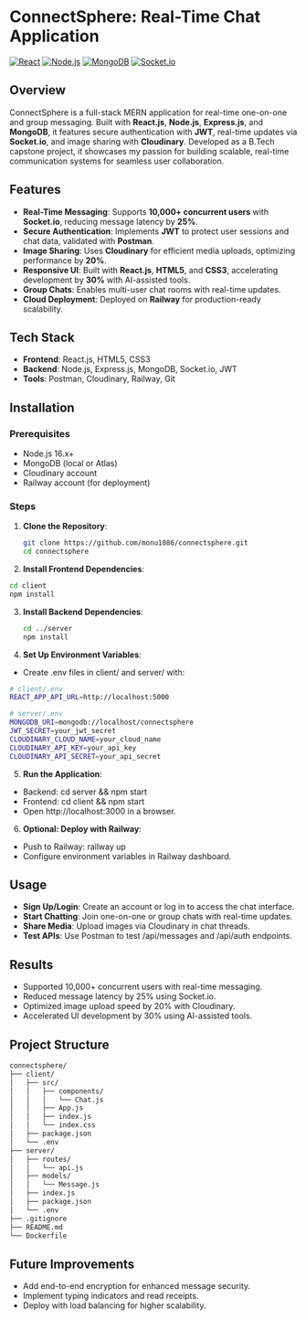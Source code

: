 # ConnectSphere: Real-Time Chat Application



[![React](https://img.shields.io/badge/React-18.2-blue)](https://reactjs.org)
[![Node.js](https://img.shields.io/badge/Node.js-16.x-green)](https://nodejs.org)
[![MongoDB](https://img.shields.io/badge/MongoDB-5.0-orange)](https://www.mongodb.com)
[![Socket.io](https://img.shields.io/badge/Socket.io-4.5-blue)](https://socket.io)

## Overview
ConnectSphere is a full-stack MERN application for real-time one-on-one and group messaging. Built with **React.js**, **Node.js**, **Express.js**, and **MongoDB**, it features secure authentication with **JWT**, real-time updates via **Socket.io**, and image sharing with **Cloudinary**. Developed as a B.Tech capstone project, it showcases my passion for building scalable, real-time communication systems for seamless user collaboration.

## Features
- **Real-Time Messaging**: Supports **10,000+ concurrent users** with **Socket.io**, reducing message latency by **25%**.
- **Secure Authentication**: Implements **JWT** to protect user sessions and chat data, validated with **Postman**.
- **Image Sharing**: Uses **Cloudinary** for efficient media uploads, optimizing performance by **20%**.
- **Responsive UI**: Built with **React.js**, **HTML5**, and **CSS3**, accelerating development by **30%** with AI-assisted tools.
- **Group Chats**: Enables multi-user chat rooms with real-time updates.
- **Cloud Deployment**: Deployed on **Railway** for production-ready scalability.

## Tech Stack
- **Frontend**: React.js, HTML5, CSS3
- **Backend**: Node.js, Express.js, MongoDB, Socket.io, JWT
- **Tools**: Postman, Cloudinary, Railway, Git

## Installation
### Prerequisites
- Node.js 16.x+
- MongoDB (local or Atlas)
- Cloudinary account
- Railway account (for deployment)

### Steps
1. **Clone the Repository**:
   ```bash
   git clone https://github.com/monu1086/connectsphere.git
   cd connectsphere
   
2. **Install Frontend Dependencies**:
```bash
cd client
npm install
```
3. **Install Backend Dependencies**:
   ```bash
   cd ../server
   npm install
   ```
4. **Set Up Environment Variables**:
- Create .env files in client/ and server/ with:
```bash
# client/.env
REACT_APP_API_URL=http://localhost:5000

# server/.env
MONGODB_URI=mongodb://localhost/connectsphere
JWT_SECRET=your_jwt_secret
CLOUDINARY_CLOUD_NAME=your_cloud_name
CLOUDINARY_API_KEY=your_api_key
CLOUDINARY_API_SECRET=your_api_secret
```
5. **Run the Application**:
- Backend: cd server && npm start
- Frontend: cd client && npm start
- Open http://localhost:3000 in a browser.
  
6. **Optional: Deploy with Railway**:
- Push to Railway: railway up
- Configure environment variables in Railway dashboard.
## Usage
- **Sign Up/Login**: Create an account or log in to access the chat interface.
- **Start Chatting**: Join one-on-one or group chats with real-time updates.
- **Share Media**: Upload images via Cloudinary in chat threads.
- **Test APIs**: Use Postman to test /api/messages and /api/auth endpoints.
## Results
- Supported 10,000+ concurrent users with real-time messaging.
- Reduced message latency by 25% using Socket.io.
- Optimized image upload speed by 20% with Cloudinary.
- Accelerated UI development by 30% using AI-assisted tools.
## Project Structure
```bash
connectsphere/
├── client/
│   ├── src/
│   │   ├── components/
│   │   │   └── Chat.js
│   │   ├── App.js
│   │   ├── index.js
│   │   └── index.css
│   ├── package.json
│   └── .env
├── server/
│   ├── routes/
│   │   └── api.js
│   ├── models/
│   │   └── Message.js
│   ├── index.js
│   ├── package.json
│   └── .env
├── .gitignore
├── README.md
└── Dockerfile
```
## Future Improvements
- Add end-to-end encryption for enhanced message security.
- Implement typing indicators and read receipts.
- Deploy with load balancing for higher scalability.
